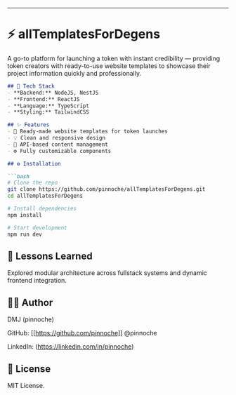 
---

# ⚡ allTemplatesForDegens

A go-to platform for launching a token with instant credibility — providing token creators with ready-to-use website templates to showcase their project information quickly and professionally.

```markdown
## 🧰 Tech Stack
- **Backend:** NodeJS, NestJS
- **Frontend:** ReactJS
- **Language:** TypeScript
- **Styling:** TailwindCSS

## ✨ Features
- 🧩 Ready-made website templates for token launches
- 💡 Clean and responsive design
- 🔐 API-based content management
- ⚙️ Fully customizable components

## ⚙️ Installation

```bash
# Clone the repo
git clone https://github.com/pinnoche/allTemplatesForDegens.git
cd allTemplatesForDegens

# Install dependencies
npm install

# Start development
npm run dev
```


## 🧠 Lessons Learned

Explored modular architecture across fullstack systems and dynamic frontend integration.

## 🧑‍💻 Author

DMJ (pinnoche)

GitHub: [[https://github.com/pinnoche]] @pinnoche

LinkedIn: (https://linkedin.com/in/pinnoche)

## 🪪 License

MIT License.
